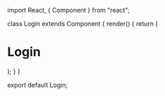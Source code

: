import React, { Component } from "react";

class Login extends Component {
render() {
return (
<div>
<h1>Login</h1>
</div>
);
}
}

export default Login;
